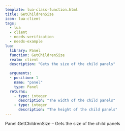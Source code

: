 ```yaml
---
template: lua-class-function.html
title: GetChildrenSize
icon: lua-client
tags:
  - lua
  - client
  - needs-verification
  - needs-example
lua:
  library: Panel
  function: GetChildrenSize
  realm: client
  description: "Gets the size of the child panels"
  
  arguments:
  - position: 1
    name: "panel"
    type: Panel
  returns:
    - type: integer
      description: "The width of the child panels"
    - type: integer
      description: "The height of the child panels"
---
```


<div class="lua__search__keywords">
Panel:GetChildrenSize &#x2013; Gets the size of the child panels
</div>
